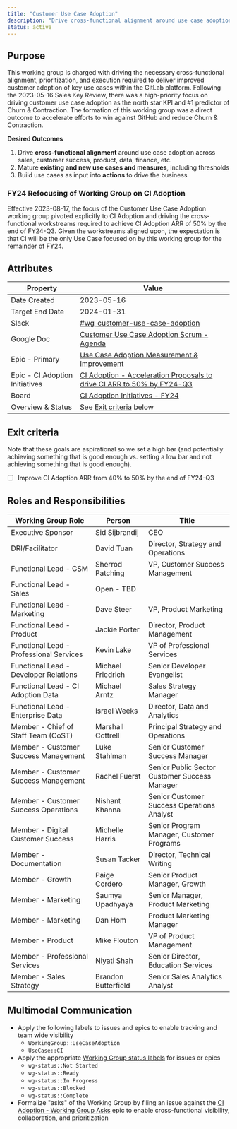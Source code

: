 ```yaml
---
title: "Customer Use Case Adoption"
description: "Drive cross-functional alignment around use case adoption as the north star KPI and #1 predictor of Churn & Contraction."
status: active
---
```


## Purpose

This working group is charged with driving the necessary cross-functional alignment, prioritization, and execution required to deliver improved customer adoption of key use cases within the GitLab platform. Following the 2023-05-16 Sales Key Review, there was a high-priority focus on driving customer use case adoption as the north star KPI and #1 predictor of Churn & Contraction. The formation of this working group was a direct outcome to accelerate efforts to win against GitHub and reduce Churn & Contraction.

**Desired Outcomes**

1. Drive **cross-functional alignment** around use case adoption across sales, customer success, product, data, finance, etc.
1. Mature **existing and new use cases and measures**, including thresholds
1. Build use cases as input into **actions** to drive the business

### FY24 Refocusing of Working Group on CI Adoption

Effective 2023-08-17, the focus of the Customer Use Case Adoption working group pivoted explicitly to CI Adoption and driving the cross-functional workstreams required to achieve CI Adoption ARR of 50% by the end of FY24-Q3. Given the workstreams aligned upon, the expectation is that CI will be the only Use Case focused on by this working group for the remainder of FY24.

## Attributes

| Property                       | Value      |
|--------------------------------|------------|
| Date Created                   | 2023-05-16 |
| Target End Date                | 2024-01-31 |
| Slack                          | [#wg_customer-use-case-adoption](https://gitlab.slack.com/archives/C0584NEKSRJ) |
| Google Doc                     | [Customer Use Case Adoption Scrum - Agenda](https://docs.google.com/document/d/1WtwXCK1r7hoco5O8oW5SIKiIWtXDr_WOLeWcIaDM7Nk/edit?usp=sharing)  |
| Epic - Primary                 | [Use Case Adoption Measurement & Improvement](https://gitlab.com/groups/gitlab-com/-/epics/2190) |
| Epic - CI Adoption Initiatives | [CI Adoption - Acceleration Proposals to drive CI ARR to 50% by FY24-Q3](https://gitlab.com/groups/gitlab-com/-/epics/2225) |
| Board                          | [CI Adoption Initiatives - FY24](https://gitlab.com/groups/gitlab-com/-/boards/6034252?label_name[]=WorkingGroup%3A%3AUseCaseAdoption&group_by=epic) |
| Overview & Status              | See [Exit criteria](#exit-criteria) below |

## Exit criteria

Note that these goals are aspirational so we set a high bar (and potentially achieving something that is good enough vs. setting a low bar and not achieving something that is good enough).

- [ ] Improve CI Adoption ARR from 40% to 50% by the end of FY24-Q3

## Roles and Responsibilities

| Working Group Role                           | Person                        | Title                                                      |
|----------------------------------------------|-------------------------------|------------------------------------------------------------|
| Executive Sponsor                            | Sid Sijbrandij                | CEO                                                        |
| DRI/Facilitator                              | David Tuan                    | Director, Strategy and Operations                          |
| Functional Lead - CSM                        | Sherrod Patching              | VP, Customer Success Management                            |
| Functional Lead - Sales                      | Open - TBD                    |                                                            |
| Functional Lead - Marketing                  | Dave Steer                    | VP, Product Marketing                                      |
| Functional Lead - Product                    | Jackie Porter                 | Director, Product Management                               |
| Functional Lead - Professional Services      | Kevin Lake                    | VP of Professional Services                                |
| Functional Lead - Developer Relations        | Michael Friedrich             | Senior Developer Evangelist                                |
| Functional Lead - CI Adoption Data           | Michael Arntz                 | Sales Strategy Manager                                     |
| Functional Lead - Enterprise Data            | Israel Weeks                  | Director, Data and Analytics                               |
| Member - Chief of Staff Team (CoST)          | Marshall Cottrell             | Principal Strategy and Operations                          |
| Member - Customer Success Management         | Luke Stahlman                 | Senior Customer Success Manager                            |
| Member - Customer Success Management         | Rachel Fuerst                 | Senior Public Sector Customer Success Manager              |
| Member - Customer Success Operations         | Nishant Khanna                | Senior Customer Success Operations Analyst                 |
| Member - Digital Customer Success            | Michelle Harris               | Senior Program Manager, Customer Programs                  |
| Member - Documentation                       | Susan Tacker                  | Director, Technical Writing                                |
| Member - Growth                              | Paige Cordero                 | Senior Product Manager, Growth                             |
| Member - Marketing                           | Saumya Upadhyaya              | Senior Manager, Product Marketing                          |
| Member - Marketing                           | Dan Hom                       | Product Marketing Manager                                  |
| Member - Product                             | Mike Flouton                  | VP of Product Management                                   |
| Member - Professional Services               | Niyati Shah                   | Senior Director, Education Services                        |
| Member - Sales Strategy                      | Brandon Butterfield           | Senior Sales Analytics Analyst                             |

## Multimodal Communication

- Apply the following labels to issues and epics to enable tracking and team wide visibility
    - `WorkingGroup::UseCaseAdoption`
    - `UseCase::CI`
- Apply the appropriate [Working Group status labels](https://gitlab.com/groups/gitlab-com/-/labels?subscribed=&search=wg-status) for issues or epics
    - `wg-status::Not Started`
    - `wg-status::Ready`
    - `wg-status::In Progress`
    - `wg-status::Blocked`
    - `wg-status::Complete`
- Formalize "asks" of the Working Group by filing an issue against the [CI Adoption - Working Group Asks](https://gitlab.com/groups/gitlab-com/-/epics/2232) epic to enable cross-functional visibility, collaboration, and prioritization
